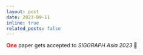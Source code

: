 ```yaml
---
layout: post
date: 2023-09-11
inline: true
related_posts: false
---
```



<b><font color="red" >One</font></b> paper gets accepted to <i>SIGGRAPH Asia 2023</i> 🎉